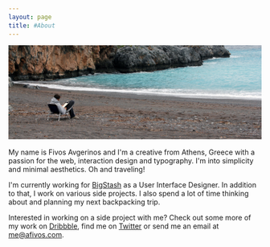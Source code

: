 ```yaml
---
layout: page
title: #About
---
```

![wave](/images/me_reading.jpg "Four dudes and a wave")

My name is Fivos Avgerinos and I'm a creative from Athens, Greece with a passion for the web, interaction design and typography. I'm into simplicity and minimal aesthetics. Oh and traveling!

I'm currently working for [BigStash](http://bigstash.co/ "BigStash") as a User Interface Designer. In addition to that, I work on various side projects. I also spend a lot of time thinking about and planning my next backpacking trip.

Interested in working on a side project with me? Check out some more of my work on [Dribbble](http://dribbble.com/afivos "Fivos Avgerinos on Dribbble"), find me on [Twitter](http://twitter.com/afivos "Fivos Avgerinos on Twitter") or send me an email at <a href="mailto:me@afivos.com">me@afivos.com</a>.